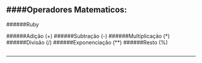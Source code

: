 ####Operadores Matematicos:
---
######Ruby

######Adição (+)
######Subtração (-)
######Multiplicação (*)
######Divisão (/)
######Exponenciação (**)
######Resto (%)

```ruby

```

---


